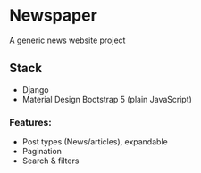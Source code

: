# Newspaper

A generic news website project

## Stack
* Django
* Material Design Bootstrap 5 (plain JavaScript)

### Features:
* Post types (News/articles), expandable
* Pagination
* Search & filters